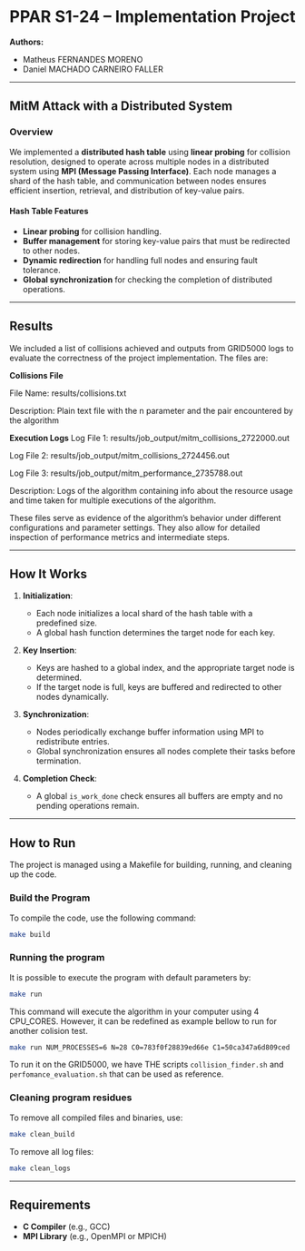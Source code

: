 # PPAR S1-24 – Implementation Project

**Authors:**
- Matheus FERNANDES MORENO
- Daniel MACHADO CARNEIRO FALLER

---

## MitM Attack with a Distributed System

### Overview

We implemented a **distributed hash table** using **linear probing** for collision resolution, designed to operate across multiple nodes in a distributed system using **MPI (Message Passing Interface)**. Each node manages a shard of the hash table, and communication between nodes ensures efficient insertion, retrieval, and distribution of key-value pairs.

#### Hash Table Features
- **Linear probing** for collision handling.
- **Buffer management** for storing key-value pairs that must be redirected to other nodes.
- **Dynamic redirection** for handling full nodes and ensuring fault tolerance.
- **Global synchronization** for checking the completion of distributed operations.

---
## Results

We included a list of collisions achieved and outputs from GRID5000 logs to evaluate the correctness of the project implementation. The files are:

**Collisions File**

File Name: results/collisions.txt

Description: Plain text file with the n parameter and the pair encountered by the algorithm

**Execution Logs**
Log File 1: results/job_output/mitm_collisions_2722000.out

Log File 2: results/job_output/mitm_collisions_2724456.out

Log File 3: results/job_output/mitm_performance_2735788.out

Description: Logs of the algorithm containing info about the resource usage and time taken for multiple executions of the algorithm.

These files serve as evidence of the algorithm’s behavior under different configurations and parameter settings. They also allow for detailed inspection of performance metrics and intermediate steps.


---

## How It Works

1. **Initialization**:
   - Each node initializes a local shard of the hash table with a predefined size.
   - A global hash function determines the target node for each key.

2. **Key Insertion**:
   - Keys are hashed to a global index, and the appropriate target node is determined.
   - If the target node is full, keys are buffered and redirected to other nodes dynamically.

3. **Synchronization**:
   - Nodes periodically exchange buffer information using MPI to redistribute entries.
   - Global synchronization ensures all nodes complete their tasks before termination.

4. **Completion Check**:
   - A global `is_work_done` check ensures all buffers are empty and no pending operations remain.


---

## How to Run

The project is managed using a Makefile for building, running, and cleaning up the code.

### Build the Program
To compile the code, use the following command:
```bash
make build
```
### Running the program
It is possible to execute the program with default parameters by:
```bash
make run
```
This command will execute the algorithm in your computer using 4 CPU_CORES. However, it can be redefined as example bellow to run for another colision test.
```bash
make run NUM_PROCESSES=6 N=28 C0=783f0f28839ed66e C1=50ca347a6d809ced
```

To run it on the GRID5000, we have THE scripts `collision_finder.sh` and `perfomance_evaluation.sh` that can be used as reference.

### Cleaning program residues
To remove all compiled files and binaries, use:
```bash
make clean_build
```
To remove all log files:
```bash
make clean_logs
```

---

## Requirements

- **C Compiler** (e.g., GCC)
- **MPI Library** (e.g., OpenMPI or MPICH)
